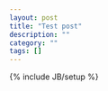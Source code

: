 ```yaml
---
layout: post
title: "Test post"
description: ""
category: ""
tags: []
---
```

{% include JB/setup %}

